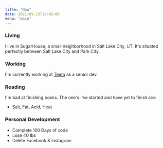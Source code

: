 ```yaml
---
title: "Now"
date: 2021-09-23T12:42:00
menu: "main"
---
```


### Living
 
I live in SugarHouse, a small neighborhood in Salt Lake City, UT. It's situated 
perfectly between Salt Lake City and Park City.
 
### Working
 
I'm currently working at [Teem](https://www.teem.com/) as a senior dev.
 
### Reading
 
I'm bad at finishing books. The one's I've started and have yet to finish are:
 
 * Salt, Fat, Acid, Heat
 
### Personal Development
 
 * Complete 100 Days of code
 * Lose 40 lbs
 * Delete Facebook & Instagram
